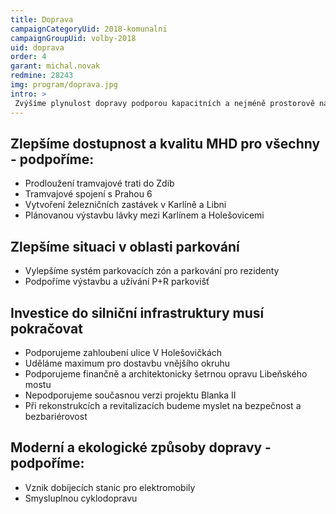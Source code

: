 ```yaml
---
title: Doprava
campaignCategoryUid: 2018-komunalni
campaignGroupUid: volby-2018
uid: doprava
order: 4
garant: michal.novak
redmine: 28243
img: program/doprava.jpg
intro: >
 Zvýšíme plynulost dopravy podporou kapacitních a nejméně prostorově náročných druhů dopravy, zejména metra, vlaků a tramvají. Chceme MHD dostupnější, pohodlnější a jednoduše použitelnou nejen pro Pražany, ale i pro návštěvníky Prahy.  V oblasti automobilové dopravy zlepšíme veřejnou kontrolu investic a oprav infrastruktury.
---
```


## Zlepšíme dostupnost a kvalitu MHD pro všechny - podpoříme:
- Prodloužení tramvajové trati do Zdib
- Tramvajové spojení s Prahou 6
- Vytvoření železničních zastávek v Karlíně a Libni
- Plánovanou výstavbu lávky mezi Karlínem a Holešovicemi

## Zlepšíme situaci v oblasti parkování
- Vylepšíme systém parkovacích zón a parkování pro rezidenty
- Podpoříme výstavbu a užívání P+R parkovišť

## Investice do silniční infrastruktury musí pokračovat
- Podporujeme zahloubení ulice V Holešovičkách
- Uděláme maximum pro dostavbu vnějšího okruhu
- Podporujeme finančně a architektonicky šetrnou opravu Libeňského mostu
- Nepodporujeme současnou verzi projektu Blanka II
- Při rekonstrukcích a revitalizacích budeme myslet na bezpečnost a bezbariérovost

## Moderní a ekologické způsoby dopravy - podpoříme:
- Vznik dobíjecích stanic pro elektromobily
- Smysluplnou cyklodopravu

